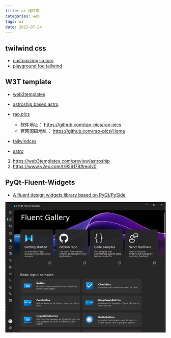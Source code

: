 ```yaml
---
title: ui 组件库
categories: web
tags: ui
date: 2023-07-24
---
```


## twilwind css

- [customizing-colors](https://tailwindcss.com/docs/customizing-colors)
- [playground foe tailwind](https://play.tailwindcss.com/)


## W3T template

- [web3templates](https://web3templates.com/)
- [astroship based astro](https://github.com/surjithctly/astroship)
- [rao.pics](https://rao.pics)
    - 软件地址： https://github.com/rao-pics/rao-pics
    - 官网源码地址： https://github.com/rao-pics/Home

- [tailwindcss](https://www.tailwindcss.cn/)
- [astro](https://astro.build/blog/)


1. https://web3templates.com/preview/astroship
2. https://www.v2ex.com/t/959178#reply0


## PyQt-Fluent-Widgets

- [A fluent design widgets library based on PyQt/PySide](https://github.com/zhiyiYo/PyQt-Fluent-Widgets)

![imgs/pyqt.png](imgs/pyqt.png)
